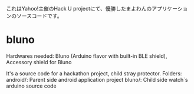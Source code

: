 これはYahoo!主催のHack U projectにて、優勝したまよわんのアプリケーションのソースコードです。

bluno
=====

Hardwares needed: Bluno (Arduino flavor with built-in BLE shield), Accessory shield for Bluno

It's a source code for a hackathon project, child stray protector.
Folders:
android/: Parent side android application project
bluno/: Child side watch`s arduino source code
